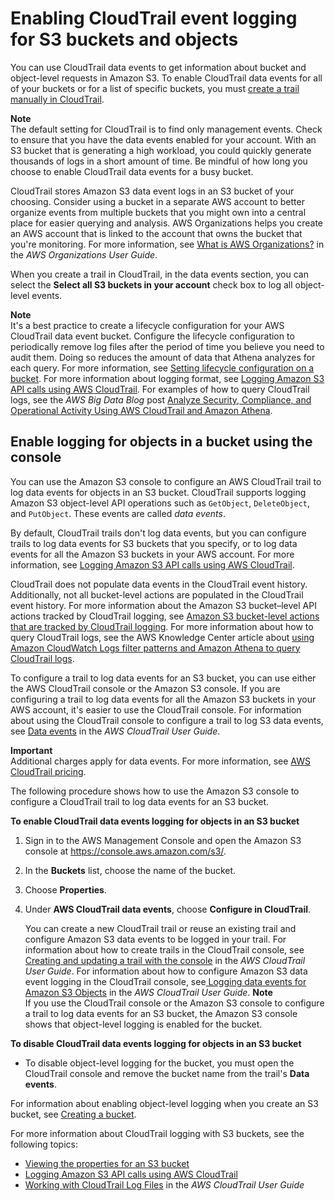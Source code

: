 # Enabling CloudTrail event logging for S3 buckets and objects<a name="enable-cloudtrail-logging-for-s3"></a>

You can use CloudTrail data events to get information about bucket and object\-level requests in Amazon S3\. To enable CloudTrail data events for all of your buckets or for a list of specific buckets, you must [create a trail manually in CloudTrail](https://docs.aws.amazon.com/awscloudtrail/latest/userguide/cloudtrail-create-a-trail-using-the-console-first-time.html)\. 

**Note**  
The default setting for CloudTrail is to find only management events\. Check to ensure that you have the data events enabled for your account\.
 With an S3 bucket that is generating a high workload, you could quickly generate thousands of logs in a short amount of time\. Be mindful of how long you choose to enable CloudTrail data events for a busy bucket\. 

 CloudTrail stores Amazon S3 data event logs in an S3 bucket of your choosing\. Consider using a bucket in a separate AWS account to better organize events from multiple buckets that you might own into a central place for easier querying and analysis\. AWS Organizations helps you create an AWS account that is linked to the account that owns the bucket that you're monitoring\. For more information, see [What is AWS Organizations?](https://docs.aws.amazon.com/organizations/latest/userguide/orgs_introduction.html) in the *AWS Organizations User Guide*\.

When you create a trail in CloudTrail, in the data events section, you can select the **Select all S3 buckets in your account** check box to log all object\-level events\. 

**Note**  
It's a best practice to create a lifecycle configuration for your AWS CloudTrail data event bucket\. Configure the lifecycle configuration to periodically remove log files after the period of time you believe you need to audit them\. Doing so reduces the amount of data that Athena analyzes for each query\. For more information, see [Setting lifecycle configuration on a bucket](how-to-set-lifecycle-configuration-intro.md)\.
For more information about logging format, see [Logging Amazon S3 API calls using AWS CloudTrail](cloudtrail-logging.md)\.
For examples of how to query CloudTrail logs, see the *AWS Big Data Blog* post [Analyze Security, Compliance, and Operational Activity Using AWS CloudTrail and Amazon Athena](http://aws.amazon.com/blogs/big-data/aws-cloudtrail-and-amazon-athena-dive-deep-to-analyze-security-compliance-and-operational-activity/)\. 

## Enable logging for objects in a bucket using the console<a name="enable-cloudtrail-events"></a>

You can use the Amazon S3 console to configure an AWS CloudTrail trail to log data events for objects in an S3 bucket\. CloudTrail supports logging Amazon S3 object\-level API operations such as `GetObject`, `DeleteObject`, and `PutObject`\. These events are called *data events*\. 

By default, CloudTrail trails don't log data events, but you can configure trails to log data events for S3 buckets that you specify, or to log data events for all the Amazon S3 buckets in your AWS account\. For more information, see [Logging Amazon S3 API calls using AWS CloudTrail](cloudtrail-logging.md)\. 

CloudTrail does not populate data events in the CloudTrail event history\. Additionally, not all bucket\-level actions are populated in the CloudTrail event history\. For more information about the Amazon S3 bucket–level API actions tracked by CloudTrail logging, see [Amazon S3 bucket\-level actions that are tracked by CloudTrail logging](cloudtrail-logging-s3-info.md#cloudtrail-bucket-level-tracking)\. For more information about how to query CloudTrail logs, see the AWS Knowledge Center article about [using Amazon CloudWatch Logs filter patterns and Amazon Athena to query CloudTrail logs](https://aws.amazon.com/premiumsupport/knowledge-center/find-cloudtrail-object-level-events/)\.

To configure a trail to log data events for an S3 bucket, you can use either the AWS CloudTrail console or the Amazon S3 console\. If you are configuring a trail to log data events for all the Amazon S3 buckets in your AWS account, it's easier to use the CloudTrail console\. For information about using the CloudTrail console to configure a trail to log S3 data events, see [ Data events](https://docs.aws.amazon.com/awscloudtrail/latest/userguide/logging-data-events-with-cloudtrail.html#logging-data-events) in the *AWS CloudTrail User Guide*\. 

**Important**  
Additional charges apply for data events\. For more information, see [AWS CloudTrail pricing](https://aws.amazon.com/cloudtrail/pricing/)\. 

The following procedure shows how to use the Amazon S3 console to configure a CloudTrail trail to log data events for an S3 bucket\.

**To enable CloudTrail data events logging for objects in an S3 bucket**

1. Sign in to the AWS Management Console and open the Amazon S3 console at [https://console\.aws\.amazon\.com/s3/](https://console.aws.amazon.com/s3/)\.

1. In the **Buckets** list, choose the name of the bucket\.

1. Choose **Properties**\.

1. Under **AWS CloudTrail data events**, choose **Configure in CloudTrail**\. 

   You can create a new CloudTrail trail or reuse an existing trail and configure Amazon S3 data events to be logged in your trail\. For information about how to create trails in the CloudTrail console, see [Creating and updating a trail with the console](https://docs.aws.amazon.com/awscloudtrail/latest/userguide/logging-data-events-with-cloudtrail.html#logging-data-events) in the *AWS CloudTrail User Guide*\. For information about how to configure Amazon S3 data event logging in the CloudTrail console, see[ Logging data events for Amazon S3 Objects](https://docs.aws.amazon.com/awscloudtrail/latest/userguide/logging-data-events-with-cloudtrail.html#logging-data-events-examples) in the *AWS CloudTrail User Guide*\. 
**Note**  
If you use the CloudTrail console or the Amazon S3 console to configure a trail to log data events for an S3 bucket, the Amazon S3 console shows that object\-level logging is enabled for the bucket\. 

**To disable CloudTrail data events logging for objects in an S3 bucket**
+ To disable object\-level logging for the bucket, you must open the CloudTrail console and remove the bucket name from the trail's **Data events**\.

For information about enabling object\-level logging when you create an S3 bucket, see [Creating a bucket](create-bucket-overview.md)\.

For more information about CloudTrail logging with S3 buckets, see the following topics:
+ [Viewing the properties for an S3 bucket](view-bucket-properties.md)
+ [Logging Amazon S3 API calls using AWS CloudTrail](cloudtrail-logging.md)
+ [ Working with CloudTrail Log Files](https://docs.aws.amazon.com/awscloudtrail/latest/userguide/cloudtrail-working-with-log-files.html) in the *AWS CloudTrail User Guide*